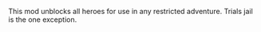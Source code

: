 This mod unblocks all heroes for use in any restricted adventure. Trials jail is the one exception.
